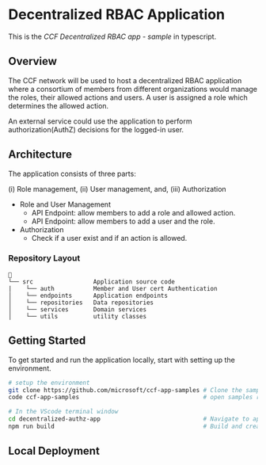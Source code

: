 # Decentralized RBAC Application

This is the _CCF Decentralized RBAC app - sample_ in typescript.

## Overview

The CCF network will be used to host a decentralized RBAC application where a consortium of members from different organizations would manage the roles, their allowed actions and users. A user is assigned a role which determines the allowed action. 

An external service could use the application to perform authorization(AuthZ) decisions for the logged-in user.

## Architecture

The application consists of three parts: 

(i) Role management,
(ii) User management, and,
(iii) Authorization

- Role and User Management
  - API Endpoint: allow members to add a role and allowed action.
  - API Endpoint: allow members to add a user and the role.
- Authorization
  - Check if a user exist and if an action is allowed.

### Repository Layout

```text
📂
└── src                 Application source code
|    └── auth           Member and User cert Authentication 
│    └── endpoints      Application endpoints
│    └── repositories   Data repositories
│    └── services       Domain services
│    └── utils          utility classes

```

## Getting Started

To get started and run the application locally, start with setting up the environment.

```bash
# setup the environment
git clone https://github.com/microsoft/ccf-app-samples # Clone the samples repository
code ccf-app-samples                                   # open samples repository in Visual studio code

# In the VScode terminal window
cd decentralized-authz-app                             # Navigate to app folder
npm run build                                          # Build and create the application deployment bundle
```

## Local Deployment
